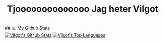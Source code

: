 <h1 align="center">Tjoooooooooooooo Jag heter Vilgot</h1>

<!-- [![React Badge](https://img.shields.io/badge/-React-61DBFB?style=for-the-badge&labelColor=black&logo=react&logoColor=61DBFB)](#)  [![Javascript Badge](https://img.shields.io/badge/-Javascript-F0DB4F?style=for-the-badge&labelColor=black&logo=javascript&logoColor=F0DB4F)](#) [![Typescript Badge](https://img.shields.io/badge/-Typescript-007acc?style=for-the-badge&labelColor=black&logo=typescript&logoColor=007acc)](#) [![Nodejs Badge](https://img.shields.io/badge/-Nodejs-3C873A?style=for-the-badge&labelColor=black&logo=node.js&logoColor=3C873A)](#) [![GraphQL Badge](https://img.shields.io/badge/-GraphQl-e535ab?style=for-the-badge&labelColor=black&logo=node.js&logoColor=e535ab)](#) -->
<br/>
## 📊 My Github Stats

  <br/>
    <a href="https://github.com/SubhamRaoniar28/github-readme-stats"><img alt="Vilgot's Github Stats" src="https://github-readme-stats.vercel.app/api?username=vilgot&show_icons=true&count_private=true&theme=react&hide_border=true&bg_color=0D1117" /></a>
  <a href="https://github.com/SubhamRaoniar28/github-readme-stats"><img alt="Vilgot's Top Languages" src="https://github-readme-stats.vercel.app/api/top-langs/?username=vilgot&langs_count=8&count_private=true&layout=compact&theme=react&hide_border=true&bg_color=0D1117" /></a>
  <br/>
<br/>
<!--
<p align="center">
    <a href="https://github.com/SubhamRaoniar28/github-readme-streak-stats">
        <img title="🔥 Get streak stats for your profile at git.io/streak-stats" alt="Vilgot's streak" src="https://github-readme-streak-stats.herokuapp.com/?user=vilgot&theme=black-ice&hide_border=true&stroke=0000&background=060A0CD0"/>
    </a>
</p>

